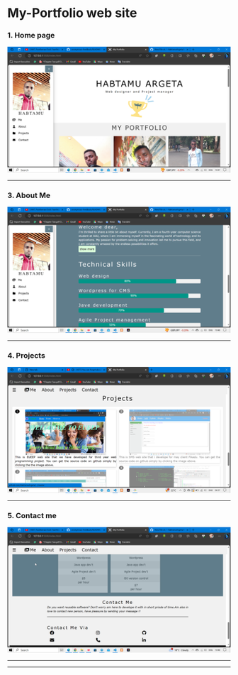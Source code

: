 # My-Portfolio web site 
### 1. Home page
![image](https://github.com/HabtamuArgeta/My-Portfolio/blob/master/IMAGES/2023-09-26%2010-47-46-88.png)


<hr />

### 3. About Me
![image](https://github.com/HabtamuArgeta/My-Portfolio/blob/master/IMAGES/2023-09-26%2010-48-21-50.png)

<hr />

### 4. Projects
![image](https://github.com/HabtamuArgeta/My-Portfolio/blob/master/IMAGES/2023-09-28%2006-37-50-92.png)


<hr />

### 5. Contact me 
![image](https://github.com/HabtamuArgeta/My-Portfolio/blob/master/IMAGES/2023-09-26%2010-48-59-44.png)

<hr/>
<hr/>

